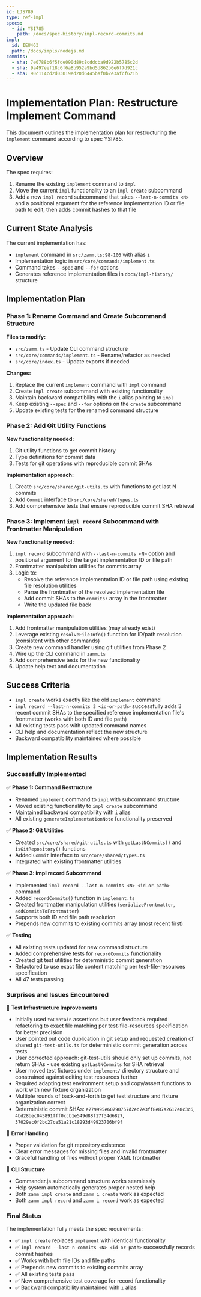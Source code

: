 ```yaml
---
id: LJS789
type: ref-impl
specs:
  - id: YSI785
    path: /docs/spec-history/impl-record-commits.md
impl:
  id: IEU463
  path: /docs/impls/nodejs.md
commits:
  - sha: 7e0788b6f5fde090d89c8cddcba9d922b5785c2d
  - sha: 9a497eef18c6f6a8b952a9bd5d862b6e6f7d921c
  - sha: 90c114cd2d03019ed20d6445baf0b2e3afcf621b
---
```


# Implementation Plan: Restructure Implement Command

This document outlines the implementation plan for restructuring the `implement` command according to spec YSI785.

## Overview

The spec requires:

1. Rename the existing `implement` command to `impl`
2. Move the current `impl` functionality to an `impl create` subcommand
3. Add a new `impl record` subcommand that takes `--last-n-commits <N>` and a positional argument for the reference implementation ID or file path to edit, then adds commit hashes to that file

## Current State Analysis

The current implementation has:

- `implement` command in `src/zamm.ts:98-106` with alias `i`
- Implementation logic in `src/core/commands/implement.ts`
- Command takes `--spec` and `--for` options
- Generates reference implementation files in `docs/impl-history/` structure

## Implementation Plan

### Phase 1: Rename Command and Create Subcommand Structure

**Files to modify:**

- `src/zamm.ts` - Update CLI command structure
- `src/core/commands/implement.ts` - Rename/refactor as needed
- `src/core/index.ts` - Update exports if needed

**Changes:**

1. Replace the current `implement` command with `impl` command
2. Create `impl create` subcommand with existing functionality
3. Maintain backward compatibility with the `i` alias pointing to `impl`
4. Keep existing `--spec` and `--for` options on the `create` subcommand
5. Update existing tests for the renamed command structure

### Phase 2: Add Git Utility Functions

**New functionality needed:**

1. Git utility functions to get commit history
2. Type definitions for commit data
3. Tests for git operations with reproducible commit SHAs

**Implementation approach:**

1. Create `src/core/shared/git-utils.ts` with functions to get last N commits
2. Add `Commit` interface to `src/core/shared/types.ts`
3. Add comprehensive tests that ensure reproducible commit SHA retrieval

### Phase 3: Implement `impl record` Subcommand with Frontmatter Manipulation

**New functionality needed:**

1. `impl record` subcommand with `--last-n-commits <N>` option and positional argument for the target implementation ID or file path
2. Frontmatter manipulation utilities for commits array
3. Logic to:
   - Resolve the reference implementation ID or file path using existing file resolution utilities
   - Parse the frontmatter of the resolved implementation file
   - Add commit SHAs to the `commits:` array in the frontmatter
   - Write the updated file back

**Implementation approach:**

1. Add frontmatter manipulation utilities (may already exist)
2. Leverage existing `resolveFileInfo()` function for ID/path resolution (consistent with other commands)
3. Create new command handler using git utilities from Phase 2
4. Wire up the CLI command in `zamm.ts`
5. Add comprehensive tests for the new functionality
6. Update help text and documentation

## Success Criteria

- `impl create` works exactly like the old `implement` command
- `impl record --last-n-commits 3 <id-or-path>` successfully adds 3 recent commit SHAs to the specified reference implementation file's frontmatter (works with both ID and file path)
- All existing tests pass with updated command names
- CLI help and documentation reflect the new structure
- Backward compatibility maintained where possible

## Implementation Results

### Successfully Implemented

✅ **Phase 1: Command Restructure**

- Renamed `implement` command to `impl` with subcommand structure
- Moved existing functionality to `impl create` subcommand
- Maintained backward compatibility with `i` alias
- All existing `generateImplementationNote` functionality preserved

✅ **Phase 2: Git Utilities**

- Created `src/core/shared/git-utils.ts` with `getLastNCommits()` and `isGitRepository()` functions
- Added `Commit` interface to `src/core/shared/types.ts`
- Integrated with existing frontmatter utilities

✅ **Phase 3: impl record Subcommand**

- Implemented `impl record --last-n-commits <N> <id-or-path>` command
- Added `recordCommits()` function in `implement.ts`
- Created frontmatter manipulation utilities (`serializeFrontmatter`, `addCommitsToFrontmatter`)
- Supports both ID and file path resolution
- Prepends new commits to existing commits array (most recent first)

✅ **Testing**

- All existing tests updated for new command structure
- Added comprehensive tests for `recordCommits` functionality
- Created git test utilities for deterministic commit generation
- Refactored to use exact file content matching per test-file-resources specification
- All 47 tests passing

### Surprises and Issues Encountered

🔧 **Test Infrastructure Improvements**

- Initially used `toContain` assertions but user feedback required refactoring to exact file matching per test-file-resources specification for better precision
- User pointed out code duplication in git setup and requested creation of shared `git-test-utils.ts` for deterministic commit generation across tests
- User corrected approach: git-test-utils should only set up commits, not return SHAs - use existing `getLastNCommits` for SHA retrieval
- User moved test fixtures under `implement/` directory structure and constrained against editing test resources further
- Required adapting test environment setup and copy/assert functions to work with new fixture organization
- Multiple rounds of back-and-forth to get test structure and fixture organization correct
- Deterministic commit SHAs: `e779995e60790757d2ed7e3ff8e87a2617e8c3c6`, `4bd28bec045891fff0ccb1e549d88f17f34d6827`, `37029ec0f2bc27ce51a21c18293d49923706bf9f`

🎯 **Error Handling**

- Proper validation for git repository existence
- Clear error messages for missing files and invalid frontmatter
- Graceful handling of files without proper YAML frontmatter

🚀 **CLI Structure**

- Commander.js subcommand structure works seamlessly
- Help system automatically generates proper nested help
- Both `zamm impl create` and `zamm i create` work as expected
- Both `zamm impl record` and `zamm i record` work as expected

### Final Status

The implementation fully meets the spec requirements:

- ✅ `impl create` replaces `implement` with identical functionality
- ✅ `impl record --last-n-commits <N> <id-or-path>` successfully records commit hashes
- ✅ Works with both file IDs and file paths
- ✅ Prepends new commits to existing commits array
- ✅ All existing tests pass
- ✅ New comprehensive test coverage for record functionality
- ✅ Backward compatibility maintained with `i` alias
